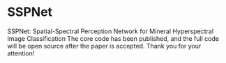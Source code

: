 # SSPNet
SSPNet: Spatial-Spectral Perception Network for Mineral Hyperspectral Image Classification
The core code has been published, and the full code will be open source after the paper is accepted. Thank you for your attention!
